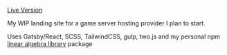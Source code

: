 [Live Version](https://evanslyke31.github.io/factory-host/)

My WIP landing site for a game server hosting provider I plan to start.

Uses Gatsby/React, SCSS, TailwindCSS, gulp, two.js and my personal npm [linear algebra library](https://github.com/evanslyke31/linear-alg-lib) package
